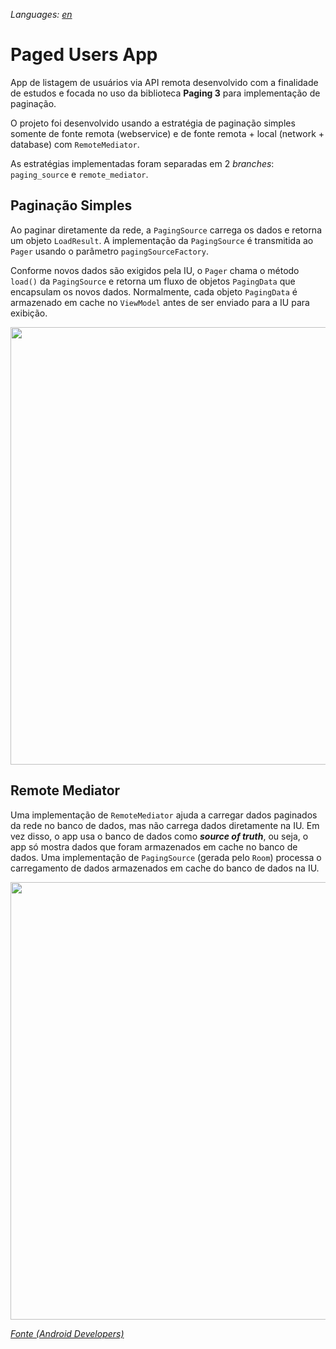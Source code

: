 *Languages: [en](README.en.md)*

# Paged Users App

App de listagem de usuários via API remota desenvolvido com a finalidade de estudos e focada no uso da biblioteca **Paging 3** para implementação de paginação.

O projeto foi desenvolvido usando a estratégia de paginação simples somente de fonte remota (webservice) e de fonte remota + local (network + database) com `RemoteMediator`.

As estratégias implementadas foram separadas em 2 *branches*: `paging_source` e `remote_mediator`.

## Paginação Simples

Ao paginar diretamente da rede, a `PagingSource` carrega os dados e retorna um objeto `LoadResult`. A implementação da `PagingSource` é transmitida ao `Pager` usando o parâmetro `pagingSourceFactory`.

Conforme novos dados são exigidos pela IU, o `Pager` chama o método `load()` da `PagingSource` e retorna um fluxo de objetos `PagingData` que encapsulam os novos dados. Normalmente, cada objeto `PagingData` é armazenado em cache no `ViewModel` antes de ser enviado para a IU para exibição.

<img src="https://developer.android.com/topic/libraries/architecture/images/paging3-base-lifecycle.png" width="700">

## Remote Mediator

Uma implementação de `RemoteMediator` ajuda a carregar dados paginados da rede no banco de dados, mas não carrega dados diretamente na IU. Em vez disso, o app usa o banco de dados como ***source of truth***, ou seja, o app só mostra dados que foram armazenados em cache no banco de dados. Uma implementação de `PagingSource` (gerada pelo `Room`) processa o carregamento de dados armazenados em cache do banco de dados na IU.

<img src="https://developer.android.com/topic/libraries/architecture/images/paging3-layered-architecture.svg" width="700">

[*Fonte (Android Developers)*](https://developer.android.com/topic/libraries/architecture/paging/v3-network-db)
